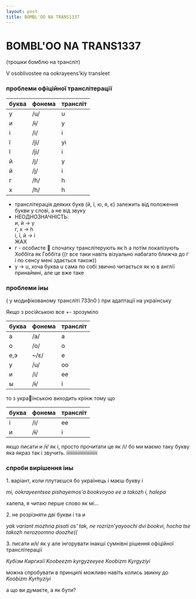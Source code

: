 ```yaml
---
layout: post
title: BOMBL'OO NA TRANS1337
---
```

# BOMBL'OO NA TRANS1337
(трошки бомблю на трансліт)

V osoblivostee na ookrayeens'kiy transleet


### проблеми офіційної транслітерації

| буква  | фонема | трансліт |   
|---|---|---|
| у | /u/ | u | 
| и | /ɨ/ | y |
| і | /i/ | і |
| ї | /ji/ | yі | початок слова 
| ї | /ji/ | і | середина слова 
| й | /j/ | y | початок слова 
| й | /j/ | i | середина слова 
| г | /ɦ/ | h |
| х | /h/ | h |

- транслітерація деяких букв (й, ї, ю, я, є) залежить від положення букви у слові, а не від звуку
- НЕОДНОЗНАЧНІСТЬ: \
и, й -> y\
г, х -> h\
і, ї, й -> i\
ЖАХ	
- г - особисте 🦧
спочатку транслітерують як h а потім локалізують Хоббіта як Гоббіта
((г все таки навіть візуально набагато ближча до ґ і по сенсу мені здається також))
- у -> u, хоча буква u сама по собі звично читається як ю в англії принаймні, але це вже таке


### проблеми іиы

( у модифікованому трансліті 733n0 ) при адаптації на українську

Якщо з російською все +- зрозуміло 

| буква  | фонема | трансліт |   
|---|---|---|
| а | /a/ | a |
| о | /o/ | o |
| е,э | ~/ɛ/ | e |
| у | /u/ | oo |
| и | /i/ | ee | 
| ы | /ɨ/ | i | 

то з українською виходить крінж тому що 

| буква  | фонема | трансліт |   
|---|---|---|
| і | /i/ | ee |
| и | /ɨ/ | i |

якщо писати и /ɨ/ як і, просто прочитати це як /i/ бо ми маємо таку букву яка якраз так і звучить.
ііііііііііііііііііііііііі 

### спроби вирішення іиы
1\. варіант, коли плутаєшся бо українець і маєш букву і

*mi, ookrayeentsee pishayemos'a bookvoyoo ee a takozh i, halepa*

халепа, я читаю перше слово як мі...

2\. не розрізняти дві букви і та и
  
*yak variant mozhna pisati os' tak, ne rozrizn'yayoochi dvi bookvi, hocha tse takozh nerozoomno doozhe((*

3\. писати и/ɨ/ як y але інгорувати інакші сумнівні рішення офіційної транслітерації


*Кубізм Киргизії*
*Koobeezm kyrgyzeeyee*
*Koobizm Kyrgyziyi*

можна спробувати в принципі
можливо навіть колись звикну до 
*Koobizm Kyrhyziyi*


а що ви думаєте, а як бути?